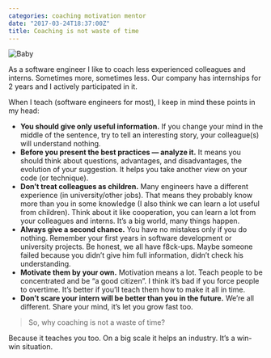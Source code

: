 ```yaml
---
categories: coaching motivation mentor
date: "2017-03-24T18:37:00Z"
title: Coaching is not waste of time
---
```


![Baby](/assets/2017-03-24/header_1.jpg)

As a software engineer I like to coach less experienced colleagues and interns. Sometimes more, sometimes less. Our company has internships for 2 years and I actively participated in it.

<!--more-->

When I teach (software engineers for most), I keep in mind these points in my head:

* **You should give only useful information.** If you change your mind in the middle of the sentence, try to tell an interesting story, your colleague(s) will understand nothing.
* **Before you present the best practices — analyze it.** It means you should think about questions, advantages, and disadvantages, the evolution of your suggestion. It helps you take another view on your code (or technique).
* **Don’t treat colleagues as children.** Many engineers have a different experience (in university/other jobs). That means they probably know more than you in some knowledge (I also think we can learn a lot useful from children). Think about it like cooperation, you can learn a lot from your colleagues and interns. It’s a big world, many things happen.
* **Always give a second chance.** You have no mistakes only if you do nothing. Remember your first years in software development or university projects. Be honest, we all have f8ck-ups. Maybe someone failed because you didn’t give him full information, didn’t check his understanding.
* **Motivate them by your own.** Motivation means a lot. Teach people to be concentrated and be “a good citizen”. I think it’s bad if you force people to overtime. It’s better if you’ll teach them how to make it all in time.
* **Don’t scare your intern will be better than you in the future.** We’re all different. Share your mind, it’s let you grow fast too.

> So, why coaching is not a waste of time?

Because it teaches you too. On a big scale it helps an industry. It’s a win-win situation.
